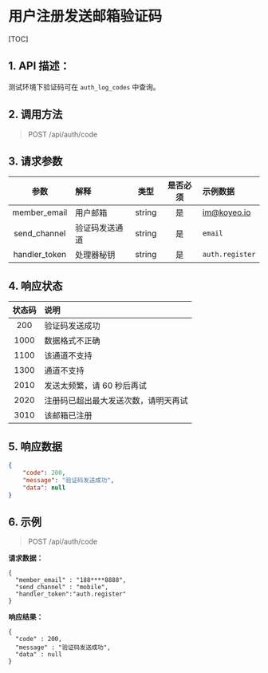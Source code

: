 # 用户注册发送邮箱验证码

[TOC]

## 1. API 描述：

测试环境下验证码可在 `auth_log_codes` 中查询。

## 2. 调用方法

> POST /api/auth/code

## 3. 请求参数

参数 | 解释 | 类型 | 是否必须 | 示例数据
:---:|:---|:---:|:---:|:---
member_email| 用户邮箱 | string | 是 | im@koyeo.io
send_channel | 验证码发送通道 | string | 是 | `email`
handler_token | 处理器秘钥 | string | 是 | `auth.register`


## 4. 响应状态

状态码 | 说明
:---:|:---
200 |  验证码发送成功
1000 | 数据格式不正确
1100 | 该通道不支持
1300 | 通道不支持
2010 | 发送太频繁，请 60 秒后再试
2020 | 注册码已超出最大发送次数，请明天再试
3010  | 该邮箱已注册

## 5. 响应数据

```json
{
    "code": 200,
    "message": "验证码发送成功",
    "data": null
}
```

## 6. 示例

> POST /api/auth/code

**请求数据：**

```josn
{
  "member_email" : "188****8888",
  "send_channel" : "mobile",
  "handler_token":"auth.register"
}
```

**响应结果：**

```josn
{
  "code" : 200,
  "message" : "验证码发送成功",
  "data" : null
}
```